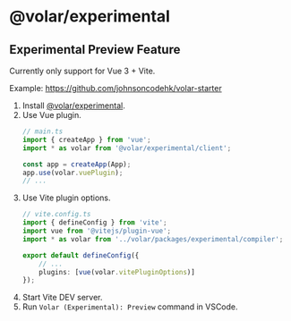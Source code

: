 # @volar/experimental

## Experimental Preview Feature

Currently only support for Vue 3 + Vite.

Example: https://github.com/johnsoncodehk/volar-starter

1. Install [@volar/experimental](https://www.npmjs.com/package/@volar/experimental).
2. Use Vue plugin.
    ```ts
    // main.ts
    import { createApp } from 'vue';
    import * as volar from '@volar/experimental/client';

    const app = createApp(App);
    app.use(volar.vuePlugin);
    // ...
    ```
3. Use Vite plugin options.
    ```ts
    // vite.config.ts
    import { defineConfig } from 'vite';
    import vue from '@vitejs/plugin-vue';
    import * as volar from '../volar/packages/experimental/compiler';

    export default defineConfig({
        // ...
        plugins: [vue(volar.vitePluginOptions)]
    });
    ```
4. Start Vite DEV server.
5. Run `Volar (Experimental): Preview` command in VSCode.
